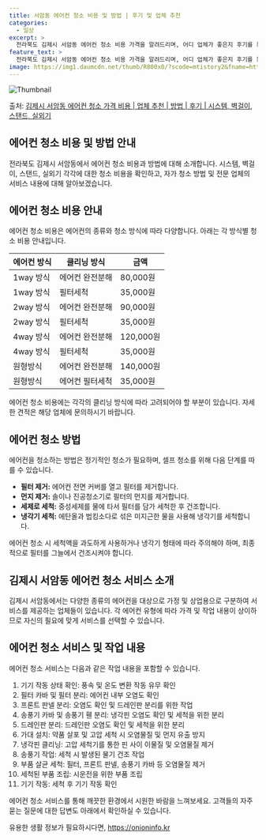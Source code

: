 ```yaml
---
title: 서암동 에어컨 청소 비용 및 방법 | 후기 및 업체 추천
categories:
  - 일상
excerpt: >
  전라북도 김제시 서암동 에어컨 청소 비용 가격을 알려드리며, 어디 업체가 좋은지 후기를 통해 알아보겠습니다. 현재 글에서는 시스템, 벽걸이, 스탠드, 실외기 각각에 대해 청소 비용이 나와 있으니 참고하시면 되겠습니다. 에어컨 분해 청소 방법 보기 👈 클릭셀프 에어컨 청소 방법 보기👈 클릭김제시 서암동 에어컨 청소 비용시스템에어컨 방식클리닝방식금액1way 방식에어컨 완전분해80,000원1way 방식에어컨 필터세척35,000원2way 방식에어컨 완전분해90,000원2way 방식에어컨 필터세척35,000원4way 방식에어컨 완전분해120,000원4way 방식에어컨 필터세척35,000원원형방식에어컨 완전분해140,000원원형방식에어컨 필터세척35,000원에어컨 청소 견적 샘플 보기 👈 클릭에어컨 냄새의 원인에어..
feature_text: >
  전라북도 김제시 서암동 에어컨 청소 비용 가격을 알려드리며, 어디 업체가 좋은지 후기를 통해 알아보겠습니다. 현재 글에서는 시스템, 벽걸이, 스탠드, 실외기 각각에 대해 청소 비용이 나와 있으니 참고하시면 되겠습니다. 에어컨 분해 청소 방법 보기 👈 클릭셀프 에어컨 청소 방법 보기👈 클릭김제시 서암동 에어컨 청소 비용시스템에어컨 방식클리닝방식금액1way 방식에어컨 완전분해80,000원1way 방식에어컨 필터세척35,000원2way 방식에어컨 완전분해90,000원2way 방식에어컨 필터세척35,000원4way 방식에어컨 완전분해120,000원4way 방식에어컨 필터세척35,000원원형방식에어컨 완전분해140,000원원형방식에어컨 필터세척35,000원에어컨 청소 견적 샘플 보기 👈 클릭에어컨 냄새의 원인에어..
image: https://img1.daumcdn.net/thumb/R800x0/?scode=mtistory2&fname=https%3A%2F%2Fblog.kakaocdn.net%2Fdn%2FXCQXo%2FbtsHxF0BTMG%2FwxiTamBuhiEikC885whnWK%2Fimg.webp
---
```


![Thumbnail](https://img1.daumcdn.net/thumb/R800x0/?scode=mtistory2&fname=https%3A%2F%2Fblog.kakaocdn.net%2Fdn%2FXCQXo%2FbtsHxF0BTMG%2FwxiTamBuhiEikC885whnWK%2Fimg.webp)

<p>출처: <a href="https://onioninfo.kr/entry/%EA%B9%80%EC%A0%9C%EC%8B%9C-%EC%84%9C%EC%95%94%EB%8F%99-%EC%97%90%EC%96%B4%EC%BB%A8-%EC%B2%AD%EC%86%8C-%EA%B0%80%EA%B2%A9-%EB%B9%84%EC%9A%A9-%EC%97%85%EC%B2%B4-%EC%B6%94%EC%B2%9C-%EB%B0%A9%EB%B2%95-%ED%9B%84%EA%B8%B0-%EC%8B%9C%EC%8A%A4%ED%85%9C-%EB%B2%BD%EA%B1%B8%EC%9D%B4-%EC%8A%A4%ED%83%A0%EB%93%9C-%EC%8B%A4%EC%99%B8%EA%B8%B0" rel="dofollow">김제시 서암동 에어컨 청소 가격 비용 | 업체 추천 | 방법 | 후기 | 시스템, 벽걸이, 스탠드, 실외기</a> </p>

## 에어컨 청소 비용 및 방법 안내

전라북도 김제시 서암동에서 에어컨 청소 비용과 방법에 대해 소개합니다. 시스템, 벽걸이, 스탠드, 실외기 각각에 대한 청소 비용을 확인하고,
자가 청소 방법 및 전문 업체의 서비스 내용에 대해 알아보겠습니다.

## 에어컨 청소 비용 안내

에어컨 청소 비용은 에어컨의 종류와 청소 방식에 따라 다양합니다. 아래는 각 방식별 청소 비용 안내입니다.

**에어컨 방식** | **클리닝 방식** | **금액**  
---|---|---  
1way 방식 | 에어컨 완전분해 | 80,000원  
1way 방식 | 필터세척 | 35,000원  
2way 방식 | 에어컨 완전분해 | 90,000원  
2way 방식 | 필터세척 | 35,000원  
4way 방식 | 에어컨 완전분해 | 120,000원  
4way 방식 | 필터세척 | 35,000원  
원형방식 | 에어컨 완전분해 | 140,000원  
원형방식 | 에어컨 필터세척 | 35,000원  
  
에어컨 청소 비용에는 각각의 클리닝 방식에 따라 고려되어야 할 부분이 있습니다. 자세한 견적은 해당 업체에 문의하시기 바랍니다.

## 에어컨 청소 방법

에어컨을 청소하는 방법은 정기적인 청소가 필요하며, 셀프 청소를 위해 다음 단계를 따를 수 있습니다.

  * **필터 제거:** 에어컨 전면 커버를 열고 필터를 제거합니다.
  * **먼지 제거:** 솔이나 진공청소기로 필터의 먼지를 제거합니다.
  * **세제로 세척:** 중성세제를 물에 타서 필터를 담가 세척한 후 건조합니다.
  * **냉각기 세척:** 에탄올과 법킹소다로 섞은 미지근한 물을 사용해 냉각기를 세척합니다.

에어컨 청소 시 세척액을 과도하게 사용하거나 냉각기 형태에 따라 주의해야 하며, 최종적으로 필터를 그늘에서 건조시켜야 합니다.

## 김제시 서암동 에어컨 청소 서비스 소개

김제시 서암동에서는 다양한 종류의 에어컨을 대상으로 가정 및 상업용으로 구분하여 서비스를 제공하는 업체들이 있습니다. 각 에어컨 유형에 따라
가격 및 작업 내용이 상이하므로 자신의 필요에 맞게 서비스를 선택할 수 있습니다.

## 에어컨 청소 서비스 및 작업 내용

에어컨 청소 서비스는 다음과 같은 작업 내용을 포함할 수 있습니다.

  1. 기기 작동 상태 확인: 풍속 및 온도 변환 작동 유무 확인
  2. 필터 카바 및 필터 분리: 에어컨 내부 오염도 확인
  3. 프론트 판넬 분리: 오염도 확인 및 드레인판 분리를 위한 작업
  4. 송풍기 카바 및 송풍기 휀 분리: 냉각핀 오염도 확인 및 세척을 위한 분리
  5. 드레인판 분리: 드레인판 오염도 확인 및 세척을 위한 분리
  6. 가대 설치: 약품 살포 및 고압 세척 시 오염물질 및 먼지 유출 방지
  7. 냉각핀 클리닝: 고압 세척기를 통한 핀 사이 이물질 및 오염물질 제거
  8. 송풍기 작업: 세척 시 발생된 물기 건조 작업
  9. 부품 살균 세척: 필터, 프론트 판넬, 송풍기 카바 등 오염물질 제거
  10. 세척된 부품 조립: 시운전을 위한 부품 조립
  11. 기기 작동: 세척 후 기기 작동 확인

에어컨 청소 서비스를 통해 깨끗한 환경에서 시원한 바람을 느껴보세요. 고객들의 자주 묻는 질문에 대한 답변도 아래에서 확인하실 수 있습니다.

 

유용한 생활 정보가 필요하시다면, <a href="https://onioninfo.kr" rel="dofollow">https://onioninfo.kr</a>


